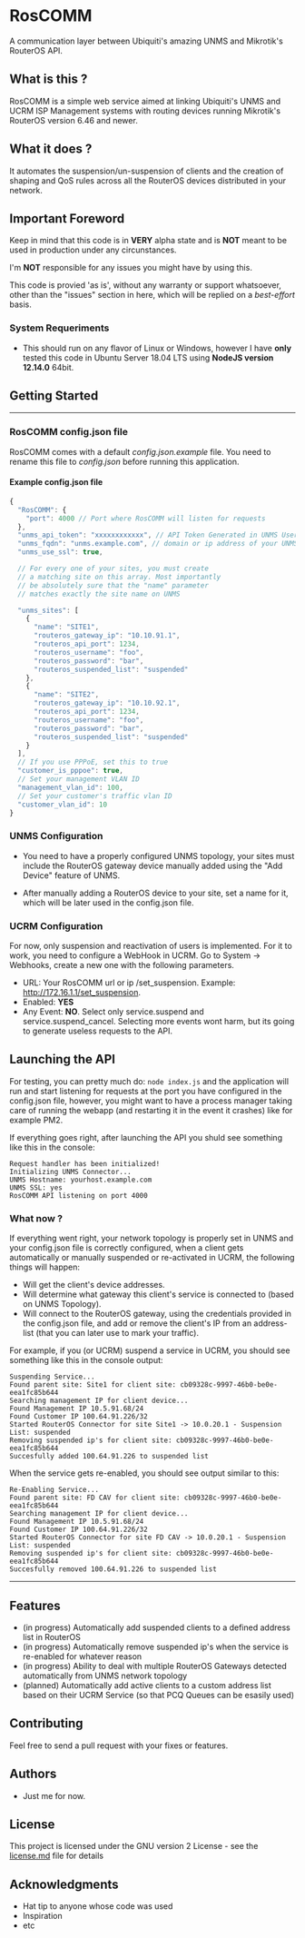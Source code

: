 # RosCOMM

A communication layer between Ubiquiti's amazing UNMS and Mikrotik's RouterOS API.

## What is this ?

RosCOMM is a simple web service aimed at linking Ubiquiti's UNMS and UCRM ISP Management systems with routing devices running Mikrotik's RouterOS version 6.46 and newer.

## What it does ?

It automates the suspension/un-suspension of clients and the creation of shaping and QoS rules across all the RouterOS devices distributed in your network.

## Important Foreword

Keep in mind that this code is in **VERY** alpha state and is **NOT** meant to be used in production under any circunstances.

I'm **NOT** responsible for any issues you might have by using this.

This code is provied 'as is', without any warranty or support whatsoever, other than the "issues" section in here, which will be replied on a *best-effort* basis.

### System Requeriments

* This should run on any flavor of Linux or Windows, however I have **only** tested this code in Ubuntu Server 18.04 LTS using **NodeJS version 12.14.0** 64bit.

## Getting Started

---

### RosCOMM config.json file

RosCOMM comes with a default *config.json.example* file. You need to rename this file to *config.json* before running this application.

#### Example config.json file

```javascript
{
  "RosCOMM": {
    "port": 4000 // Port where RosCOMM will listen for requests
  },
  "unms_api_token": "xxxxxxxxxxxx", // API Token Generated in UNMS Users section
  "unms_fqdn": "unms.example.com", // domain or ip address of your UNMS Install
  "unms_use_ssl": true,

  // For every one of your sites, you must create
  // a matching site on this array. Most importantly
  // be absolutely sure that the "name" parameter
  // matches exactly the site name on UNMS

  "unms_sites": [
    {
      "name": "SITE1",
      "routeros_gateway_ip": "10.10.91.1",
      "routeros_api_port": 1234,
      "routeros_username": "foo",
      "routeros_password": "bar",
      "routeros_suspended_list": "suspended"
    },
    {
      "name": "SITE2",
      "routeros_gateway_ip": "10.10.92.1",
      "routeros_api_port": 1234,
      "routeros_username": "foo",
      "routeros_password": "bar",
      "routeros_suspended_list": "suspended"
    }
  ],
  // If you use PPPoE, set this to true
  "customer_is_pppoe": true, 
  // Set your management VLAN ID
  "management_vlan_id": 100, 
  // Set your customer's traffic vlan ID
  "customer_vlan_id": 10
}
```

### UNMS Configuration

* You need to have a properly configured UNMS topology, your sites must include the RouterOS gateway device manually added using the "Add Device" feature of UNMS.

* After manually adding a RouterOS device to your site, set a name for it, which will be later used in the config.json file.

### UCRM Configuration

For now, only suspension and reactivation of users is implemented. For it to work, you need to configure a WebHook in UCRM. Go to System -> Webhooks, create a new one with the following parameters.

* URL: Your RosCOMM url or ip /set_suspension. Example: http://172.16.1.1/set_suspension.
* Enabled: **YES**
* Any Event: **NO**. Select only service.suspend and service.suspend_cancel. Selecting more events wont harm, but its going to generate useless requests to the API.

## Launching the API

For testing, you can pretty much do: `node index.js` and the application will run and start listening for requests at the port you have configured in the config.json file, however, you might want to have a process manager taking care of running the webapp (and restarting it in the event it crashes) like for example PM2.

If everything goes right, after launching the API you shuld see something like this in the console:

```console
Request handler has been initialized!
Initializing UNMS Connector...
UNMS Hostname: yourhost.example.com
UNMS SSL: yes
RosCOMM API listening on port 4000
```

### What now ?

If everything went right, your network topology is properly set in UNMS and your config.json file is correctly configured, when a client gets automatically or manually suspended or re-activated in UCRM, the following things will happen:

* Will get the client's device addresses.
* Will determine what gateway this client's service is connected to (based on UNMS Topology).
* Will connect to the RouterOS gateway, using the credentials provided in the config.json file, and add or remove the client's IP from an address-list (that you can later use to mark your traffic).

For example, if you (or UCRM) suspend a service in UCRM, you should see something like this in the console output:

```console
Suspending Service...
Found parent site: Site1 for client site: cb09328c-9997-46b0-be0e-eea1fc85b644
Searching management IP for client device...
Found Management IP 10.5.91.68/24
Found Customer IP 100.64.91.226/32
Started RouterOS Connector for site Site1 -> 10.0.20.1 - Suspension List: suspended
Removing suspended ip's for client site: cb09328c-9997-46b0-be0e-eea1fc85b644
Succesfully added 100.64.91.226 to suspended list
```

When the service gets re-enabled, you should see output similar to this:

```console
Re-Enabling Service...
Found parent site: FD CAV for client site: cb09328c-9997-46b0-be0e-eea1fc85b644
Searching management IP for client device...
Found Management IP 10.5.91.68/24
Found Customer IP 100.64.91.226/32
Started RouterOS Connector for site FD CAV -> 10.0.20.1 - Suspension List: suspended
Removing suspended ip's for client site: cb09328c-9997-46b0-be0e-eea1fc85b644
Succesfully removed 100.64.91.226 to suspended list
```

---

## Features

* (in progress) Automatically add suspended clients to a defined address list in RouterOS
* (in progress) Automatically remove suspended ip's when the service is re-enabled for whatever reason
* (in progress) Ability to deal with multiple RouterOS Gateways detected automatically from UNMS network topology
* (planned) Automatically add active clients to a custom address list based on their UCRM Service (so that PCQ Queues can be esasily used)


## Contributing

Feel free to send a pull request with your fixes or features.

## Authors

* Just me for now.

## License

This project is licensed under the GNU version 2 License - see the [license.md](license.md) file for details

## Acknowledgments

* Hat tip to anyone whose code was used
* Inspiration
* etc